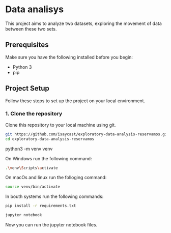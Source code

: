 # Data analisys
This project aims to analyze two datasets, exploring the movement of data between these two sets.

## Prerequisites

Make sure you have the following installed before you begin:

- Python 3
- pip 

## Project Setup

Follow these steps to set up the project on your local environment.

### 1. Clone the repository

Clone this repository to your local machine using git.

```bash
git https://github.com/isaycast/exploratory-data-analysis-reservamos.git
cd exploratory-data-analysis-reservamos
```

python3 -m venv venv


On Windows run the following command:
```bash
.\venv\Scripts\activate
```

On macOs and linux run the folloging command:

```bash
source venv/bin/activate
```


In bouth systems run the following commands:
```bash
pip install -r requirements.txt
```
```bash
jupyter notebook
```
Now you can run the jupyter notebook files.







